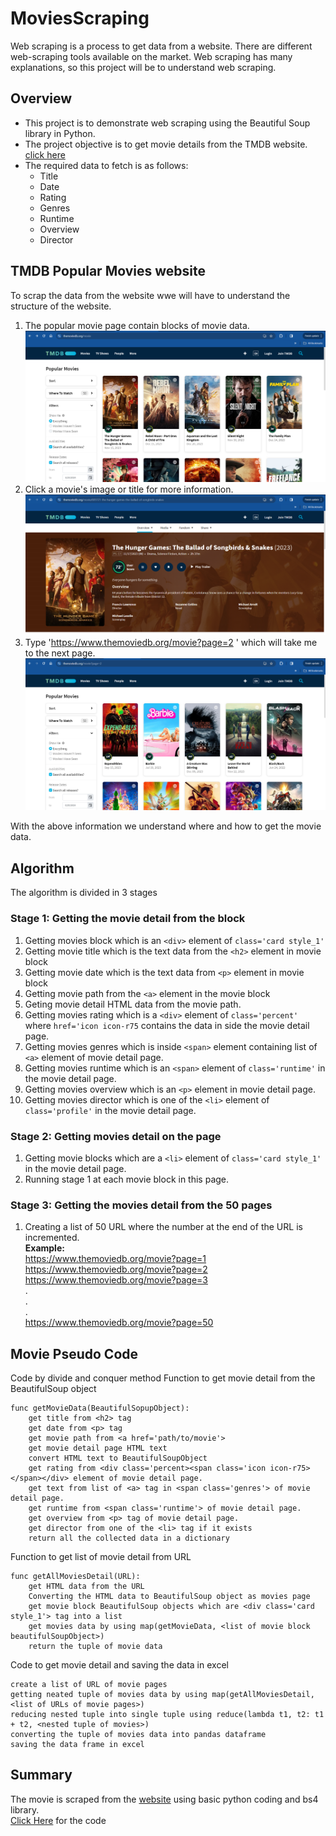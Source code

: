 # MoviesScraping
Web scraping is a process to get data from a website. There are different web-scraping tools available on the market. Web scraping has many explanations, so this project will be to understand web scraping.
## Overview
* This project is to demonstrate web scraping using the Beautiful Soup library in Python.
* The project objective is to get movie details from the TMDB website.<br> [click here](https://www.themoviedb.org/movie)
* The required data to fetch is as follows:
  * Title
  * Date
  * Rating
  * Genres
  * Runtime
  * Overview
  * Director
## TMDB Popular Movies website
To scrap the data from the website wwe will have to understand the structure of the website.
1. The popular movie page contain blocks of movie data.<img src='./images/PopularMoviePage.png'>
2. Click a movie's image or title for more information.<img src='./images/MoviePage.png'>
3. Type 'https://www.themoviedb.org/movie?page=2 ' which will take me to the next page.<img src='./images/NextPage.png'>

With the above information we understand where and how to get the movie data.
## Algorithm
The algorithm is divided in 3 stages
### Stage 1: Getting the movie detail from the block
1) Getting movies block which is an ```<div>``` element of ```class='card style_1'```
2) Getting movie title which is the text data from the ```<h2>``` element in movie block
3) Getting movie date which is the text data from ```<p>``` element in movie block
4) Getting movie path from the ```<a>``` element in the movie block
5) Geting movie detail HTML data from the movie path.
6) Getting movies rating which is a ```<div>``` element of ```class='percent'``` where ```href='icon icon-r75``` contains the data in side the movie detail page.
7) Getting movies genres which is inside ```<span>``` element containing list of ```<a>``` element of movie detail page.
8) Getting movies runtime which is an ```<span>``` element of ```class='runtime'``` in the movie detail page.
9) Getting movies overview which is an ```<p>``` element in movie detail page.
10) Getting movies director which is one of the ```<li>``` element of ```class='profile'``` in the movie detail page.
### Stage 2: Getting movies detail on the page
1) Getting movie blocks which are a ```<li>``` element of ```class='card style_1'``` in the movie detail page.
2) Running stage 1 at each movie block in this page.
### Stage 3: Getting the movies detail from the 50 pages
1) Creating a list of 50 URL where the number at the end of the URL is incremented.<br>
**Example:**<br>
https://www.themoviedb.org/movie?page=1<br>
https://www.themoviedb.org/movie?page=2<br>
https://www.themoviedb.org/movie?page=3<br>
.<br>
.<br>
.<br>
https://www.themoviedb.org/movie?page=50
## Movie Pseudo Code
Code by divide and conquer method
Function to get movie detail from the BeautifulSoup object
```
func getMovieData(BeautifulSopupObject):
    get title from <h2> tag
    get date from <p> tag
    get movie path from <a href='path/to/movie'>
    get movie detail page HTML text
    convert HTML text to BeautifulSoupObject
    get rating from <div class='percent><span class='icon icon-r75></span></div> element of movie detail page.
    get text from list of <a> tag in <span class='genres'> of movie detail page.
    get runtime from <span class='runtime'> of movie detail page.
    get overview from <p> tag of movie detail page.
    get director from one of the <li> tag if it exists
    return all the collected data in a dictionary
```
Function to get list of movie detail from URL
```
func getAllMoviesDetail(URL):
    get HTML data from the URL
    Converting the HTML data to BeautifulSoup object as movies page
    get movie block BeautifulSoup objects which are <div class='card style_1'> tag into a list
    get movies data by using map(getMovieData, <list of movie block beautifulSoupObject>)
    return the tuple of movie data
```
Code to get movie detail and saving the data in excel
```
create a list of URL of movie pages
getting neated tuple of movies data by using map(getAllMoviesDetail, <list of URLs of movie pages>)
reducing nested tuple into single tuple using reduce(lambda t1, t2: t1 + t2, <nested tuple of movies>)
converting the tuple of movies data into pandas dataframe
saving the data frame in excel
```





## Summary
The movie is scraped from the [website](https://www.themoviedb.org/movie) using basic python coding and bs4 library.<br>
[Click Here](./MovieScraping.py) for the code